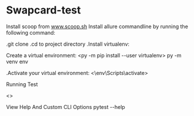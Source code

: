 # Swapcard-test


<Project Setup>



Install scoop from www.scoop.sh
Install allure commandline by running the following command:
<scoop install allure>


.git clone
.cd to project directory
.Install virtualenv:


Create a virtual environment:
<py -m pip install --user virtualenv>
py -m venv env

.Activate your virtual environment:
<\env\Scripts\activate>

Running Test

<>

View Help And Custom CLI Options
pytest --help


